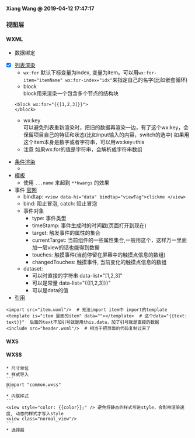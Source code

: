 **Xiang Wang @ 2019-04-12 17:47:17**

### 视图层
#### WXML
* 数据绑定
* [x] [列表渲染](https://mp.weixin.qq.com/debug/wxadoc/dev/framework/view/wxml/list.html)  
    * `wx:for`
    默认下标变量为index, 变量为item。可以用`wx:for-item="itemName" wx:for-index="idx"`来指定自己的名字(比如嵌套循环)
    * block  
    block用来渲染一个包含多个节点的结构块
    ```
    <block wx:for="{{[1,2,3]}}">
    </block>
    ```
    * wx:key  
    可以避免列表重新渲染时，把旧的数据再渲染一边，有了这个wx:key，会保留项目自己的特征和状态(比如input输入的内容，switch的选中)
    如果用这个item本身是数字或者字符串，可以用wx:key=this
    * 注意
    如果wx:for的值是字符串，会解析成字符串数组
* [条件渲染](https://mp.weixin.qq.com/debug/wxadoc/dev/framework/view/wxml/conditional.html)
    * <view wx:key="id" wx:for="array"></view>
* [模板](https://mp.weixin.qq.com/debug/wxadoc/dev/framework/view/wxml/template.html)
    * 使用 `...name` 来起到 `**kwargs` 的效果
* 事件 [官网](https://mp.weixin.qq.com/debug/wxadoc/dev/framework/view/wxml/event.html)
    * bindtap: `<view data-hi="data" bindtap="viewTag">clickme </view>`
    * bind: 阻止冒泡, catch: 阻止冒泡
    * 事件对象
        * type: 事件类型
        * timeStamp: 事件生成时的时间戳(页面打开到现在)
        * target: 触发事件的属性的集合
        * currentTarget: 当前组件的一些属性集合,一般用这个，这样万一里面加一层view的话也能得到数据
        * touches: 触摸事件(当前停留在屏幕中的触摸点信息的数组)
        * changedTouches: 触摸事件, 当前变化的触摸点信息的数组
    * dataset:
        * 可以时直接的字符串 data-list="[1,2,3]"
        * 可以是常量 data-list="{{[1,2,3]}}"
        * 可以是data的值
* [引用](https://mp.weixin.qq.com/debug/wxadoc/dev/framework/view/wxml/import.html)
```
<import src="item.wxml"/>  # 无法import item中 import的template
<template is="item 里面的item" data=""></template>  # 这个data="{{text: text}}"  后面的text不加引号就是用this.data，加了引号就是直接的数据
<include src="header.wxml"/>  # 相当于把页面的代码复制过来了
```

#### WXS
#### WXSS
    * 尺寸单位
    * 样式导入
    ```
    @import "common.wxss"
    ```
    * 内联样式
    ```
    <view style="color: {{color}};" /> 避免将静态的样式写进style，会影响渲染速度, 动态的样式才写入style
    <view class="normal_view"/>
    ```
    * 选择器

